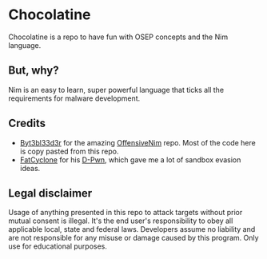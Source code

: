 # Chocolatine
Chocolatine is a repo to have fun with OSEP concepts and the Nim language.

## But, why?
Nim is an easy to learn, super powerful language that ticks all the requirements for malware development. 

## Credits

* [Byt3bl33d3r](https://github.com/byt3bl33d3r) for the amazing [OffensiveNim](https://github.com/byt3bl33d3r/OffensiveNim) repo. Most of the code here is copy pasted from this repo.
* [FatCyclone](https://github.com/FatCyclone) for his [D-Pwn](https://github.com/FatCyclone/D-Pwn), which gave me a lot of sandbox evasion ideas.

## Legal disclaimer
Usage of anything presented in this repo to attack targets without prior mutual consent is illegal. It's the end user's responsibility to obey all applicable local, state and federal laws. Developers assume no liability and are not responsible for any misuse or damage caused by this program. Only use for educational purposes.
